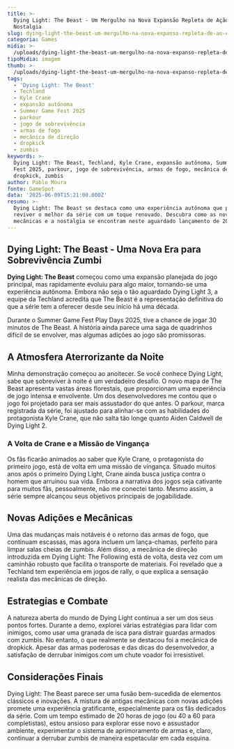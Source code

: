 ```yaml
---
title: >-
  Dying Light: The Beast - Um Mergulho na Nova Expansão Repleta de Ação e
  Nostalgia
slug: dying-light-the-beast-um-mergulho-na-nova-expanso-repleta-de-ao-e-nostalgia
categoria: Games
midia: >-
  /uploads/dying-light-the-beast-um-mergulho-na-nova-expanso-repleta-de-ao-e-nostalgia-thumb.jpeg
tipoMidia: imagem
thumb: >-
  /uploads/dying-light-the-beast-um-mergulho-na-nova-expanso-repleta-de-ao-e-nostalgia-thumb.jpeg
tags:
  - 'Dying Light: The Beast'
  - Techland
  - Kyle Crane
  - expansão autônoma
  - Summer Game Fest 2025
  - parkour
  - jogo de sobrevivência
  - armas de fogo
  - mecânica de direção
  - dropkick
  - zumbis
keywords: >-
  Dying Light: The Beast, Techland, Kyle Crane, expansão autônoma, Summer Game
  Fest 2025, parkour, jogo de sobrevivência, armas de fogo, mecânica de direção,
  dropkick, zumbis
author: Pablo Moura
fonte: GameSpot
data: '2025-06-09T15:21:00.000Z'
resumo: >-
  Dying Light: The Beast se destaca como uma experiência autônoma que promete
  reviver o melhor da série com um toque renovado. Descubra como as novas
  mecânicas e a nostalgia se encontram neste aguardado lançamento de 2025.
---
```


## Dying Light: The Beast - Uma Nova Era para Sobrevivência Zumbi

**Dying Light: The Beast** começou como uma expansão planejada do jogo principal, mas rapidamente evoluiu para algo maior, tornando-se uma experiência autônoma. Embora não seja o tão aguardado Dying Light 3, a equipe da Techland acredita que The Beast é a representação definitiva do que a série tem a oferecer desde seu início há uma década.

Durante o Summer Game Fest Play Days 2025, tive a chance de jogar 30 minutos de The Beast. A história ainda parece uma saga de quadrinhos difícil de se envolver, mas algumas adições ao jogo são promissoras.

## A Atmosfera Aterrorizante da Noite

Minha demonstração começou ao anoitecer. Se você conhece Dying Light, sabe que sobreviver à noite é um verdadeiro desafio. O novo mapa de The Beast apresenta vastas áreas florestais, que proporcionam uma experiência de jogo intensa e envolvente. Um dos desenvolvedores me contou que o jogo foi projetado para ser mais assustador do que antes. O parkour, marca registrada da série, foi ajustado para alinhar-se com as habilidades do protagonista Kyle Crane, que não salta tão longe quanto Aiden Caldwell de Dying Light 2.

### A Volta de Crane e a Missão de Vingança

Os fãs ficarão animados ao saber que Kyle Crane, o protagonista do primeiro jogo, está de volta em uma missão de vingança. Situado muitos anos após o primeiro Dying Light, Crane ainda busca justiça contra o homem que arruinou sua vida. Embora a narrativa dos jogos seja cativante para muitos fãs, pessoalmente, não me conectei tanto. Mesmo assim, a série sempre alcançou seus objetivos principais de jogabilidade.

## Novas Adições e Mecânicas

Uma das mudanças mais notáveis é o retorno das armas de fogo, que continuam escassas, mas agora incluem um lança-chamas, perfeito para limpar salas cheias de zumbis. Além disso, a mecânica de direção introduzida em Dying Light: The Following está de volta, desta vez com um caminhão robusto que facilita o transporte de materiais. Foi revelado que a Techland tem experiência em jogos de rally, o que explica a sensação realista das mecânicas de direção.

## Estrategias e Combate

A natureza aberta do mundo de Dying Light continua a ser um dos seus pontos fortes. Durante a demo, explorei várias estratégias para lidar com inimigos, como usar uma granada de isca para distrair guardas armados com zumbis. No entanto, o que realmente se destacou foi a mecânica de dropkick. Apesar das armas poderosas e das dicas do desenvolvedor, a satisfação de derrubar inimigos com um chute voador foi irresistível.

## Considerações Finais

Dying Light: The Beast parece ser uma fusão bem-sucedida de elementos clássicos e inovações. A mistura de antigas mecânicas com novas adições promete uma experiência gratificante, especialmente para os fãs dedicados da série. Com um tempo estimado de 20 horas de jogo (ou 40 a 60 para completistas), estou ansioso para explorar esse novo e assustador ambiente, experimentar o sistema de aprimoramento de armas e, claro, continuar a derrubar zumbis de maneira espetacular em cada esquina.

